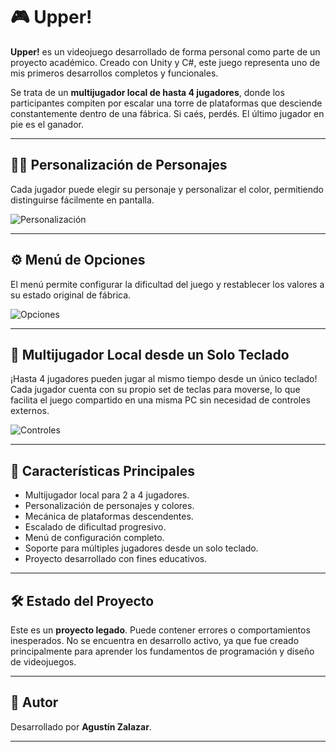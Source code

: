 # 🎮 Upper!

**Upper!** es un videojuego desarrollado de forma personal como parte de un proyecto académico. Creado con Unity y C#, este juego representa uno de mis primeros desarrollos completos y funcionales.

Se trata de un **multijugador local de hasta 4 jugadores**, donde los participantes compiten por escalar una torre de plataformas que desciende constantemente dentro de una fábrica. Si caés, perdés. El último jugador en pie es el ganador.

---

## 🧍‍♂️ Personalización de Personajes

Cada jugador puede elegir su personaje y personalizar el color, permitiendo distinguirse fácilmente en pantalla.

![Personalización](https://github.com/Agushh/UpperCompiled/assets/67559610/2e1e25c0-0166-4c56-bd0f-ddd2c264fa1f)

---

## ⚙️ Menú de Opciones

El menú permite configurar la dificultad del juego y restablecer los valores a su estado original de fábrica.

![Opciones](https://github.com/Agushh/UpperCompiled/assets/67559610/7519dce1-5f31-491d-9327-87a41773ea3d)

---

## 👾 Multijugador Local desde un Solo Teclado

¡Hasta 4 jugadores pueden jugar al mismo tiempo desde un único teclado! Cada jugador cuenta con su propio set de teclas para moverse, lo que facilita el juego compartido en una misma PC sin necesidad de controles externos.

![Controles](https://github.com/Agushh/UpperCompiled/assets/67559610/cad26598-5d13-424c-9d79-172830df8a03)

---

## 📌 Características Principales

- Multijugador local para 2 a 4 jugadores.
- Personalización de personajes y colores.
- Mecánica de plataformas descendentes.
- Escalado de dificultad progresivo.
- Menú de configuración completo.
- Soporte para múltiples jugadores desde un solo teclado.
- Proyecto desarrollado con fines educativos.

---

## 🛠️ Estado del Proyecto

Este es un **proyecto legado**. Puede contener errores o comportamientos inesperados. No se encuentra en desarrollo activo, ya que fue creado principalmente para aprender los fundamentos de programación y diseño de videojuegos.

---

## 👤 Autor

Desarrollado por **Agustín Zalazar**.

---

